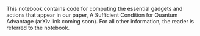 This notebook contains code for computing the essential gadgets and actions that appear in our paper, A Sufficient Condition for Quantum Advantage (arXiv link coming soon). For all other information, the reader is referred to the notebook.

